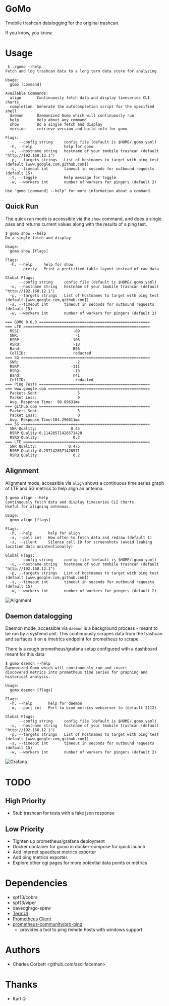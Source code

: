 # GoMo
Tmobile trashcan datalogging for the original trashcan.

If you know, you know.

# Usage

```
 $ ./gomo --help
Fetch and log trashcan data to a long term data store for analyzing

Usage:
  gomo [command]

Available Commands:
  align       Continuously fetch data and display timeseries CLI charts
  completion  Generate the autocompletion script for the specified shell
  daemon      Daemonized Gomo which will continuously run
  help        Help about any command
  show        Do a single fetch and display
  version     retrieve version and build info for gomo

Flags:
      --config string     config file (default is $HOME/.gomo.yaml)
  -h, --help              help for gomo
  -u, --hostname string   hostname of your tmobile trashcan (default "http://192.168.12.1")
  -p, --targets strings   List of hostnames to target with ping test (default [www.google.com,github.com])
  -s, --timeout int       timeout in seconds for outbound requests (default 15)
  -t, --toggle            Help message for toggle
  -w, --workers int       number of workers for pingers (default 2)

Use "gomo [command] --help" for more information about a command.
```

## Quick Run
The quick run mode is accessible via the `show` command, and does a single pass and returns current values along with the results of a ping test.

```
$ gomo show --help
Do a single fetch and display.

Usage:
  gomo show [flags]

Flags:
  -h, --help     help for show
      --pretty   Print a prettified table layout instead of raw data

Global Flags:
      --config string     config file (default is $HOME/.gomo.yaml)
  -u, --hostname string   hostname of your tmobile trashcan (default "http://192.168.12.1")
  -p, --targets strings   List of hostnames to target with ping test (default [www.google.com,github.com])
  -s, --timeout int       timeout in seconds for outbound requests (default 15)
  -w, --workers int       number of workers for pingers (default 2)
```

```
=== GOMO 0.0.3 =================================================
=== LTE ========================================================
  RSSI:                       -69
  SNR:                         -1
  RSRP:                      -106
  RSRQ:                       -18
  Band:                       B66
  CellID:                     redacted
=== 5G =========================================================
  SNR:                         -2
  RSRP:                      -111
  RSRQ:                       -18
  Band:                       n41
  CellID:                      redacted
=== Ping Tests =================================================
=== www.google.com =============================================
  Packets Sent:                 5
  Packet Loss:                  0
  Avg. Response Time:  98.89631ms
=== github.com =================================================
  Packets Sent:                 5
  Packet Loss:                  0
  Avg. Response Time:104.296611ms
=== 5G =========================================================
  SNR Quality:               0.45
  RSRP Quality:0.11428571428571428
  RSRQ Quality:               0.2
=== LTE ========================================================
  SNR Quality:              0.475
  RSRP Quality:0.2571428571428571
  RSRQ Quality:               0.2
```

## Alignment
Alignment mode, accessible via `align` shows a continuous time series graph of LTE and 5G metrics to help align an antenna.

```
$ gomo align --help
Continuously fetch data and display timeseries CLI charts.
Useful for aligning antennas.

Usage:
  gomo align [flags]

Flags:
  -h, --help       help for align
  -x, --poll int   How often to fetch data and redraw (default 1)
  -z, --silent     Silence cell ID for screenshots (avoid leaking location data unintentionally)

Global Flags:
      --config string     config file (default is $HOME/.gomo.yaml)
  -u, --hostname string   hostname of your tmobile trashcan (default "http://192.168.12.1")
  -p, --targets strings   List of hostnames to target with ping test (default [www.google.com,github.com])
  -s, --timeout int       timeout in seconds for outbound requests (default 15)
  -w, --workers int       number of workers for pingers (default 2)
```

![Alignment](static/align.gif)

## Daemon datalogging
Daemon mode, accessible via `daemon` is a background process - meant to be run by a systemd unit. This continuously scrapes data from the trashcan and surfaces it on a /metrics endpoint for prometheus to scrape.

There is a rough prometheus/grafana setup configured with a dashboard meant for this data

```
$ gomo daemon --help
Daemonized Gomo which will continuously run and insert
discovered metrics into prometheus time series for graphing and
historical analysis.

Usage:
  gomo daemon [flags]

Flags:
  -h, --help       help for daemon
  -m, --port int   Port to bind metrics webserver to (default 2112)

Global Flags:
      --config string     config file (default is $HOME/.gomo.yaml)
  -u, --hostname string   hostname of your tmobile trashcan (default "http://192.168.12.1")
  -p, --targets strings   List of hostnames to target with ping test (default [www.google.com,github.com])
  -s, --timeout int       timeout in seconds for outbound requests (default 15)
  -w, --workers int       number of workers for pingers (default 2)
```

![Grafana](static/grafana_dash.png)

# TODO
## High Priority
* Stub trashcan for tests with a fake json response

## Low Priority
* Tighten up prometheus/grafana deployment
* Docker container for gomo in docker-compose for quick launch
* Add internet speedtest metrics exporter
* Add ping metrics exporter
* Explore other cgi pages for more potential data points or metrics


# Dependencies
* spf13/cobra
* spf13/viper
* davecgh/go-spew
* [TermUI](github.com/gizak/termui/v3)
* [Prometheus Client](github.com/prometheus/client_golang)
* [prometheus-community/pro-bing](https://github.com/prometheus-community/pro-bing)
  * provides a tool to ping remote hosts with windows support

# Authors
* Charles Corbett <github.com/asciifaceman>


# Thanks
* Karl Q